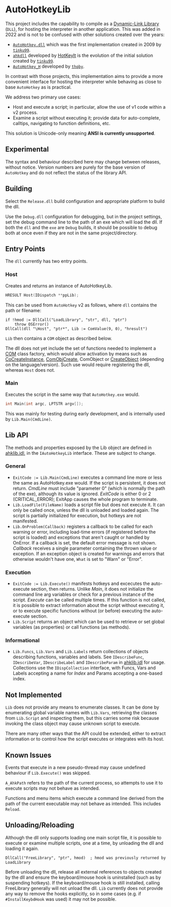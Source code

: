 # AutoHotkeyLib

This project includes the capability to compile as a [Dynamic-Link Library](https://learn.microsoft.com/en-us/windows/win32/dlls/dynamic-link-libraries) (`DLL`), for hosting the interpreter in another application. This was added in 2022 and is not to be confused with other solutions created over the years:

- [`AutoHotkey.dll`](https://github.com/tinku99/ahkdll) which was the first implementation created in 2009 by [`tinku99`](https://github.com/tinku99).
- [`ahkdll`](https://github.com/HotKeyIt/ahkdll/) developed by [HotKeyIt](https://github.com/HotKeyIt/ahkdll/) is the evolution of the initial solution created by [`tinku99`](https://github.com/tinku99).
- [`AutoHotkey_H`](https://github.com/thqby/AutoHotkey_H/) developed by [`thqby`](https://github.com/thqby).

In contrast with those projects, this implementation aims to provide a more convenient interface for hosting the interpreter while behaving as close to base `AutoHotkey` as is practical.

We address two primary use cases:

- Host and execute a script; in particular, allow the use of v1 code within a v2 process.
- Examine a script without executing it; provide data for auto-complete, calltips, navigating to function definitions, etc.

This solution is Unicode-only meaning **ANSI is currently unsupported**.

## Experimental

The syntax and behaviour described here may change between releases, without notice. Version numbers are purely for the base version of `AutoHotkey` and do not reflect the status of the library API.

## Building

Select the `Release.dll` build configuration and appropriate platform to build the dll.

Use the `Debug.dll` configuration for debugging, but in the project settings, set the debug command line to the path of an exe which will load the dll. If both the `dll` and the `exe` are `Debug` builds, it should be possible to debug both at once even if they are not in the same project/directory.

## Entry Points

The `dll` currently has two entry points.

### Host

Creates and returns an instance of AutoHotkeyLib.

```C++
HRESULT Host(IDispatch **ppLib);
```

This can be used from `AutoHotkey` v2 as follows, where `dll` contains the path or filename:

```AutoHotkey
if !hmod := DllCall("LoadLibrary", "str", dll, "ptr")
    throw OSError()
DllCall(dll "\Host", "ptr*", Lib := ComValue(9, 0), "hresult")
```

`Lib` then contains a `COM` object as described below.

The dll does not yet include the set of functions needed to implement a [COM](https://learn.microsoft.com/en-us/windows/win32/com/component-object-model--com--portal) class factory, which would allow activation by means such as [CoCreateInstance](https://learn.microsoft.com/en-us/windows/win32/api/combaseapi/nf-combaseapi-cocreateinstance), [ComObjCreate](https://documentation.help/AutoHotKey-Functions/ComObjCreate.htm), ComObject or [CreateObject](https://learn.microsoft.com/en-us/office/vba/language/reference/user-interface-help/createobject-function) (depending on the language/version). Such use would require registering the dll, whereas `Host` does not.

### Main

Executes the script in the same way that `AutoHotkey.exe` would.

```cpp
int Main(int argc, LPTSTR argv[]);
```

This was mainly for testing during early development, and is internally used by `Lib.Main(CmdLine)`.

## Lib API

The methods and properties exposed by the Lib object are defined in [ahklib.idl](source/ahklib.idl), in the  `IAutoHotkeyLib` interface. These are subject to change.

### General

- `ExitCode := Lib.Main(CmdLine)` executes a command line more or less the same as AutoHotkey.exe would. If the script is persistent, it does not return. *CmdLine* must include "parameter 0" (which is normally the path of the exe), although its value is ignored. *ExitCode* is either 0 or 2 (CRITICAL_ERROR); ExitApp causes the whole program to terminate.
- `Lib.LoadFile(FileName)` loads a script file but does not execute it. It can only be called once, unless the dll is unloaded and loaded again. The script is partially initialized for execution, but hotkeys are not manifested.
- `Lib.OnProblem(Callback)` registers a callback to be called for each warning or error, including load-time errors (if registered before the script is loaded) and exceptions that aren't caught or handled by OnError. If a callback is set, the default error message is not shown. *Callback* receives a single parameter containing the thrown value or exception. If an exception object is created for warnings and errors that otherwise wouldn't have one, `What` is set to "Warn" or "Error".

### Execution

- `ExitCode := Lib.Execute()` manifests hotkeys and excecutes the auto-execute section, then returns. Unlike *Main*, it does not initialize the command line arg variables or check for a previous instance of the script. *Execute* can be called multiple times. If this function is not called, it is possible to extract information about the script without executing it, or to execute specific functions without (or before) executing the auto-execute section.
- `Lib.Script` returns an object which can be used to retrieve or set global variables (as properties) or call functions (as methods).

### Informational

- `Lib.Funcs`, `Lib.Vars` and `Lib.Labels` return collections of objects describing functions, variables and labels. See `IDescribeFunc`, `IDescribeVar`, `IDescribeLabel` and `IDescribeParam` in [ahklib.idl](source/ahklib.idl) for usage. Collections use the `IDispCollection` interface, with Funcs, Vars and Labels accepting a name for *Index* and Params accepting a one-based index.

## Not Implemented

`Lib` does not provide any means to enumerate classes. It can be done by enumerating global variable names with `Lib.Vars`, retrieving the classes from `Lib.Script` and inspecting them, but this carries some risk because invoking the class object may cause unknown script to execute.

There are many other ways that the API could be extended, either to extract information or to control how the script executes or integrates with its host.

## Known Issues

Events that execute in a new pseudo-thread may cause undefined behaviour if `Lib.Execute()` was skipped.

`A_AhkPath` refers to the path of the current process, so attempts to use it to execute scripts may not behave as intended.

Functions and menu items which execute a command line derived from the path of the current executable may not behave as intended. This includes `Reload`.

## Unloading/Reloading

Although the dll only supports loading one main script file, it is possible to execute or examine multiple scripts, one at a time, by unloading the dll and loading it again.

```ahk
DllCall("FreeLibrary", "ptr", hmod)  ; hmod was previously returned by LoadLibrary
```

Before unloading the dll, release all external references to objects created by the dll and ensure the keyboard/mouse hook is uninstalled (such as by suspending hotkeys). If the keyboard/mouse hook is still installed, calling FreeLibrary generally will not unload the dll. `Lib` currently does not provide any way to remove the hooks explicitly, so in some cases (e.g. if `#InstallKeybdHook` was used) it may not be possible.
